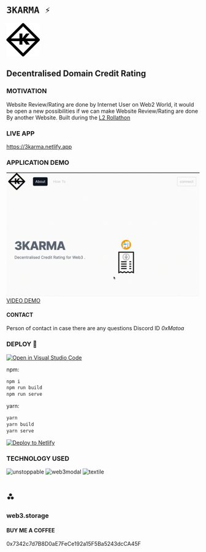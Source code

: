 # `3KARMA ⚡`

![karma](public/karma.png)

## Decentralised Domain Credit Rating


### MOTIVATION
Website Review/Rating are done by Internet User on Web2 World, it would be open a new possibilities if we can make Website Review/Rating are done By another Website. 
Built during the [L2 Rollathon](https://gitcoin.co/hackathon/Rollathon/)


### LIVE APP
https://3karma.netlify.app

### APPLICATION DEMO
![karma](public/demo.gif)
[VIDEO DEMO](https://drive.google.com/open?id=1iJzFy3KqWDkAgFXH16wTGZ8xM-ZbVGs8&authuser=raqrobby%40gmail.com&usp=drive_fs)


#### CONTACT
Person of contact in case there are any questions
Discord ID *0xMatoa*

### DEPLOY  🚀

[![Open in Visual Studio Code](https://open.vscode.dev/badges/open-in-vscode.svg)](https://open.vscode.dev/byre54/3karma)

npm:
```sh
npm i
npm run build
npm run serve
```

yarn:
```sh
yarn
yarn build
yarn serve
```

[![Deploy to Netlify](https://www.netlify.com/img/deploy/button.svg)](https://app.netlify.com/start/deploy?repository=https://github.com/byre54/3karma)


### TECHNOLOGY USED

![unstoppable](https://docs.unstoppabledomains.com/images/logo.png)
![web3modal](https://web3modal.com/static/media/web3modal-logo.d8a1141a.png)
![textile](https://s4-recruiting.cdn.greenhouse.io/external_greenhouse_job_boards/logos/400/243/500/resized/logobig.png?1620841164)
# ⁂
### web3.storage




#### BUY ME A COFFEE
0x7342c7d7B8D0aE7FeCe192a15F5Ba5243dcCA45F
